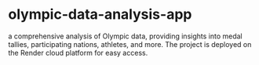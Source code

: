 # olympic-data-analysis-app
 a comprehensive analysis of Olympic data, providing insights into medal tallies, participating nations, athletes, and more. The project is deployed on the Render cloud platform for easy access.
